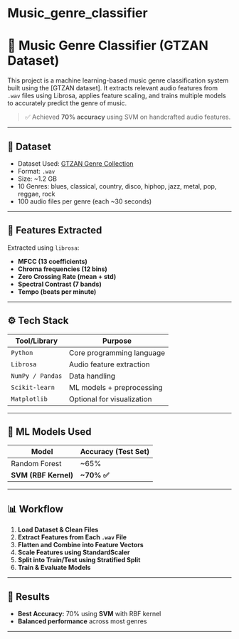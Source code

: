 # Music_genre_classifier

# 🎵 Music Genre Classifier (GTZAN Dataset)

This project is a machine learning-based music genre classification system built using the [GTZAN dataset]. It extracts relevant audio features from `.wav` files using Librosa, applies feature scaling, and trains multiple models to accurately predict the genre of music.

> ✅ Achieved **70% accuracy** using SVM on handcrafted audio features.

---

## 📁 Dataset

- Dataset Used: [GTZAN Genre Collection](http://marsyas.info/downloads/datasets.html)
- Format: `.wav`
- Size: ~1.2 GB
- 10 Genres: blues, classical, country, disco, hiphop, jazz, metal, pop, reggae, rock
- 100 audio files per genre (each ~30 seconds)

---

## 🧠 Features Extracted

Extracted using `librosa`:

- **MFCC (13 coefficients)**
- **Chroma frequencies (12 bins)**
- **Zero Crossing Rate (mean + std)**
- **Spectral Contrast (7 bands)**
- **Tempo (beats per minute)**

---

## ⚙️ Tech Stack

| Tool/Library       | Purpose                       |
|--------------------|-------------------------------|
| `Python`           | Core programming language     |
| `Librosa`          | Audio feature extraction      |
| `NumPy / Pandas`   | Data handling                 |
| `Scikit-learn`     | ML models + preprocessing     |
| `Matplotlib`       | Optional for visualization    |

---

## 🚀 ML Models Used

| Model              | Accuracy (Test Set) |
|--------------------|---------------------|
| Random Forest      | ~65%                |
| **SVM (RBF Kernel)**| **~70% ✅**         |

---

## 📊 Workflow

1. **Load Dataset & Clean Files**
2. **Extract Features from Each `.wav` File**
3. **Flatten and Combine into Feature Vectors**
4. **Scale Features using StandardScaler**
5. **Split into Train/Test using Stratified Split**
6. **Train & Evaluate Models**

---

## 📝 Results

- **Best Accuracy:** 70% using **SVM** with RBF kernel
- **Balanced performance** across most genres

---


